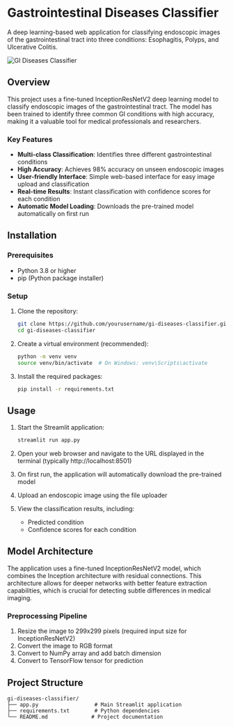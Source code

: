 # Gastrointestinal Diseases Classifier

A deep learning-based web application for classifying endoscopic images of the gastrointestinal tract into three conditions: Esophagitis, Polyps, and Ulcerative Colitis.

![GI Diseases Classifier](https://via.placeholder.com/800x400?text=GI+Diseases+Classifier)

## Overview

This project uses a fine-tuned InceptionResNetV2 deep learning model to classify endoscopic images of the gastrointestinal tract. The model has been trained to identify three common GI conditions with high accuracy, making it a valuable tool for medical professionals and researchers.

### Key Features

- **Multi-class Classification**: Identifies three different gastrointestinal conditions
- **High Accuracy**: Achieves 98% accuracy on unseen endoscopic images
- **User-friendly Interface**: Simple web-based interface for easy image upload and classification
- **Real-time Results**: Instant classification with confidence scores for each condition
- **Automatic Model Loading**: Downloads the pre-trained model automatically on first run

## Installation

### Prerequisites

- Python 3.8 or higher
- pip (Python package installer)

### Setup

1. Clone the repository:
   ```bash
   git clone https://github.com/yourusername/gi-diseases-classifier.git
   cd gi-diseases-classifier
   ```

2. Create a virtual environment (recommended):
   ```bash
   python -m venv venv
   source venv/bin/activate  # On Windows: venv\Scripts\activate
   ```

3. Install the required packages:
   ```bash
   pip install -r requirements.txt
   ```

## Usage

1. Start the Streamlit application:
   ```bash
   streamlit run app.py
   ```

2. Open your web browser and navigate to the URL displayed in the terminal (typically http://localhost:8501)

3. On first run, the application will automatically download the pre-trained model

4. Upload an endoscopic image using the file uploader

5. View the classification results, including:
   - Predicted condition
   - Confidence scores for each condition

## Model Architecture

The application uses a fine-tuned InceptionResNetV2 model, which combines the Inception architecture with residual connections. This architecture allows for deeper networks with better feature extraction capabilities, which is crucial for detecting subtle differences in medical imaging.

### Preprocessing Pipeline

1. Resize the image to 299x299 pixels (required input size for InceptionResNetV2)
2. Convert the image to RGB format
3. Convert to NumPy array and add batch dimension
4. Convert to TensorFlow tensor for prediction

## Project Structure

```
gi-diseases-classifier/
├── app.py                  # Main Streamlit application
├── requirements.txt        # Python dependencies
└── README.md              # Project documentation
```